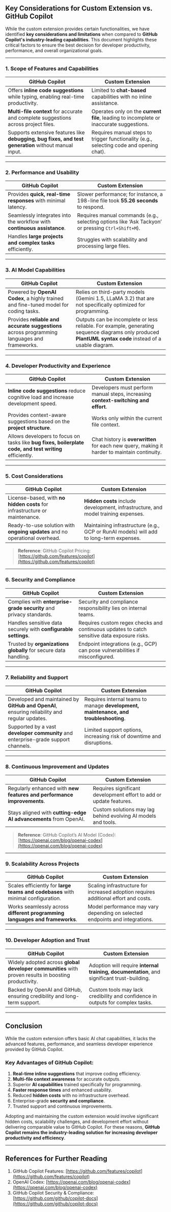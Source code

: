 ## **Key Considerations for Custom Extension vs. GitHub Copilot**

While the custom extension provides certain functionalities, we have identified **key considerations and limitations** when compared to **GitHub Copilot's industry-leading capabilities**. This document highlights these critical factors to ensure the best decision for developer productivity, performance, and overall organizational goals.

---

### **1. Scope of Features and Capabilities**  
| **GitHub Copilot** | **Custom Extension** |  
|--------------------|----------------------|  
| Offers **inline code suggestions** while typing, enabling real-time productivity. | Limited to **chat-based** capabilities with no inline assistance. |  
| **Multi-file context** for accurate and complete suggestions across project files. | Operates only on the **current file**, leading to incomplete or inaccurate suggestions. |  
| Supports extensive features like **debugging, bug fixes, and test generation** without manual input. | Requires manual steps to trigger functionality (e.g., selecting code and opening chat). |  

---

### **2. Performance and Usability**  
| **GitHub Copilot** | **Custom Extension** |  
|--------------------|----------------------|  
| Provides **quick, real-time responses** with minimal latency. | Slower performance; for instance, a 198-line file took **55.26 seconds** to respond. |  
| Seamlessly integrates into the workflow with **continuous assistance**. | Requires manual commands (e.g., selecting options like ‘Ask Tackyon’ or pressing `Ctrl+Shift+M`). |  
| Handles **large projects and complex tasks** efficiently. | Struggles with scalability and processing large files. |  

---

### **3. AI Model Capabilities**  
| **GitHub Copilot** | **Custom Extension** |  
|--------------------|----------------------|  
| Powered by **OpenAI Codex**, a highly trained and fine-tuned model for coding tasks. | Relies on third-party models (Gemini 1.5, LLaMA 3.2) that are not specifically optimized for programming. |  
| Provides **reliable and accurate suggestions** across programming languages and frameworks. | Outputs can be incomplete or less reliable. For example, generating sequence diagrams only produced **PlantUML syntax code** instead of a usable diagram. |  

---

### **4. Developer Productivity and Experience**  
| **GitHub Copilot** | **Custom Extension** |  
|--------------------|----------------------|  
| **Inline code suggestions** reduce cognitive load and increase development speed. | Developers must perform manual steps, increasing **context-switching and effort**. |  
| Provides context-aware suggestions based on the **project structure**. | Works only within the current file context. |  
| Allows developers to focus on tasks like **bug fixes, boilerplate code, and test writing** efficiently. | Chat history is **overwritten** for each new query, making it harder to maintain continuity. |  

---

### **5. Cost Considerations**  
| **GitHub Copilot** | **Custom Extension** |  
|--------------------|----------------------|  
| License-based, with **no hidden costs** for infrastructure or maintenance. | **Hidden costs** include development, infrastructure, and model training expenses. |  
| Ready-to-use solution with **ongoing updates** and no operational overhead. | Maintaining infrastructure (e.g., GCP or RunAI models) will add to long-term expenses. |  

> **Reference**: GitHub Copilot Pricing: [https://github.com/features/copilot](https://github.com/features/copilot)  

---

### **6. Security and Compliance**  
| **GitHub Copilot** | **Custom Extension** |  
|--------------------|----------------------|  
| Complies with **enterprise-grade security** and privacy standards. | Security and compliance responsibility lies on internal teams. |  
| Handles sensitive data securely with **configurable settings**. | Requires custom regex checks and continuous updates to catch sensitive data exposure risks. |  
| Trusted by **organizations globally** for secure data handling. | Endpoint integrations (e.g., GCP) can pose vulnerabilities if misconfigured. |  

---

### **7. Reliability and Support**  
| **GitHub Copilot** | **Custom Extension** |  
|--------------------|----------------------|  
| Developed and maintained by **GitHub and OpenAI**, ensuring reliability and regular updates. | Requires internal teams to manage **development, maintenance, and troubleshooting**. |  
| Supported by a vast **developer community** and enterprise-grade support channels. | Limited support options, increasing risk of downtime and disruptions. |  

---

### **8. Continuous Improvement and Updates**  
| **GitHub Copilot** | **Custom Extension** |  
|--------------------|----------------------|  
| Regularly enhanced with **new features and performance improvements**. | Requires significant development effort to add or update features. |  
| Stays aligned with **cutting-edge AI advancements** from OpenAI. | Custom solutions may lag behind evolving AI models and tools. |  

> **Reference**: GitHub Copilot’s AI Model (Codex): [https://openai.com/blog/openai-codex](https://openai.com/blog/openai-codex)  

---

### **9. Scalability Across Projects**  
| **GitHub Copilot** | **Custom Extension** |  
|--------------------|----------------------|  
| Scales efficiently for **large teams and codebases** with minimal configuration. | Scaling infrastructure for increased adoption requires additional effort and costs. |  
| Works seamlessly across **different programming languages and frameworks**. | Model performance may vary depending on selected endpoints and integrations. |  

---

### **10. Developer Adoption and Trust**  
| **GitHub Copilot** | **Custom Extension** |  
|--------------------|----------------------|  
| Widely adopted across **global developer communities** with proven results in boosting productivity. | Adoption will require **internal training, documentation**, and significant trust-building. |  
| Backed by OpenAI and GitHub, ensuring credibility and long-term support. | Custom tools may lack credibility and confidence in outputs for complex tasks. |  

---

## **Conclusion**  

While the custom extension offers basic AI chat capabilities, it lacks the advanced features, performance, and seamless developer experience provided by GitHub Copilot.  

### **Key Advantages of GitHub Copilot:**  
1. **Real-time inline suggestions** that improve coding efficiency.  
2. **Multi-file context awareness** for accurate outputs.  
3. Superior **AI capabilities** trained specifically for programming.  
4. **Faster response times** and enhanced usability.  
5. Reduced **hidden costs** with no infrastructure overhead.  
6. Enterprise-grade **security and compliance**.  
7. Trusted support and continuous improvements.  

Adopting and maintaining the custom extension would involve significant hidden costs, scalability challenges, and development effort without delivering comparable value to GitHub Copilot. For these reasons, **GitHub Copilot remains the industry-leading solution for increasing developer productivity and efficiency**.  

---

## **References for Further Reading**  
1. GitHub Copilot Features: [https://github.com/features/copilot](https://github.com/features/copilot)  
2. OpenAI Codex: [https://openai.com/blog/openai-codex](https://openai.com/blog/openai-codex)  
3. GitHub Copilot Security & Compliance: [https://github.com/github/copilot-docs](https://github.com/github/copilot-docs)  
